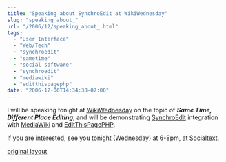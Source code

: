 ```yaml
---
title: "Speaking about SynchroEdit at WikiWednesday"
slug: "speaking_about_"
url: "/2006/12/speaking_about_.html"
tags:
  - "User Interface"
  - "Web/Tech"
  - "synchroedit"
  - "sametime"
  - "social software"
  - "synchroedit"
  - "mediawiki"
  - "editthispagephp"
date: "2006-12-06T14:34:38-07:00"
---
```

<p>I will be speaking tonight at <a href="http://www.socialtext.net/wikiwed/index.cgi?wiki_wednesdays">WikiWednesday</a> on the topic of <em><strong>Same Time, Different Place Editing</strong></em>, and will be demonstrating <a href="http://www.synchroedit.com">SynchroEdit</a> integration with <a href="http://www.mediawiki.com">MediaWiki</a> and <a href="http://www.editthispage.net">EditThisPagePHP</a>.
</p>
<p>
If you are interested, see you tonight (Wednesday) at 6-8pm, <a href="http://maps.google.com/maps?oi=map&amp;q=655+High+Street,+Palo+Alto,+CA">at Socialtext</a>.
</p>
<p class="previous"><a href="/previous/2006/12/speaking_about_.html" rel="syndication nofollow" class="u-syndication" >original layout</a></p>
